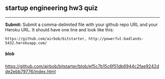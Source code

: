 ## startup engineering hw3 quiz
---

**Submit:** Submit a comma-delimited file with your github repo URL and your Heroku URL. It should have one line and look like this:

```
https://github.com/airbob/bitstarter, http://powerful-badlands-5432.herokuapp.com/
```

##### blob

https://github.com/airbob/bitstarter/blob/ef5c7b15c6f51db6944c2fae9242dde2ebb79776/index.html
